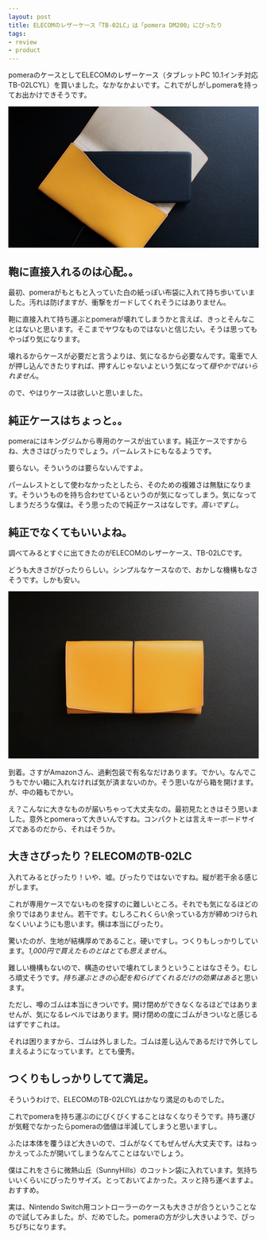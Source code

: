 ```yaml
---
layout: post
title: ELECOMのレザーケース「TB-02LC」は「pomera DM200」にぴったり
tags:
- review
- product
---
```


pomeraのケースとしてELECOMのレザーケース（タブレットPC 10.1インチ対応 TB-02LCYL）を買いました。なかなかよいです。これでがしがしpomeraを持ってお出かけできそうです。

![pomera](../images/posts/2018-04-24/leather-case-and-pomera.jpg)

## 鞄に直接入れるのは心配。。

最初、pomeraがもともと入っていた白の紙っぽい布袋に入れて持ち歩いていました。汚れは防げますが、衝撃をガードしてくれそうにはありません。

鞄に直接入れて持ち運ぶとpomeraが壊れてしまうかと言えば、きっとそんなことはないと思います。そこまでヤワなものではないと信じたい。そうは思ってもやっぱり気になります。

壊れるからケースが必要だと言うよりは、気になるから必要なんです。電車で人が押し込んできたりすれば、押すんじゃないよという気になって*穏やかではいられません*。

ので、やはりケースは欲しいと思いました。

## 純正ケースはちょっと。。

pomeraにはキングジムから専用のケースが出ています。純正ケースですからね、大きさはぴったりでしょう。パームレストにもなるようです。

要らない。そういうのは要らないんですよ。

パームレストとして使わなかったとしたら、そのための複雑さは無駄になります。そういうものを持ち合わせているというのが気になってしまう。気になってしまうだろうな僕は。そう思ったので純正ケースはなしです。*高いですし*。

## 純正でなくてもいいよね。

調べてみるとすぐに出てきたのがELECOMのレザーケース、TB-02LCです。

どうも大きさがぴったりらしい。シンプルなケースなので、おかしな機構もなさそうです。しかも安い。

![pomera](../images/posts/2018-04-24/leather-case.jpg)

到着。さすがAmazonさん、過剰包装で有名なだけあります。でかい。なんでこうもでかい箱に入れなければ気が済まないのか。そう思いながら箱を開けます。が、中の箱もでかい。

え？こんなに大きなものが届いちゃって大丈夫なの。最初見たときはそう思いました。意外とpomeraって大きいんですね。コンパクトとは言えキーボードサイズであるのだから、それはそうか。

## 大きさぴったり？ELECOMのTB-02LC

入れてみるとぴったり！いや、嘘。ぴったりではないですね。縦が若干余る感じがします。

これが専用ケースでないものを探すのに難しいところ。それでも気になるほどの余りではありません。若干です。むしろこれくらい余っている方が締めつけられなくいいようにも思います。横は本当にぴったり。

驚いたのが、生地が結構厚めであること。硬いですし。つくりもしっかりしています。*1,000円で買えたものとはとても思えません*。

難しい機構もないので、構造のせいで壊れてしまうということはなさそう。むしろ頑丈そうです。*持ち運ぶときの心配を和らげてくれるだけの効果はある*と思います。

ただし、噂のゴムは本当にきついです。開け閉めができなくなるほどではありませんが、気になるレベルではあります。開け閉めの度にゴムがきついなと感じるはずですこれは。

それは困りますから、ゴムは外しました。ゴムは差し込んであるだけで外してしまえるようになっています。とても優秀。

## つくりもしっかりしてて満足。

そういうわけで、ELECOMのTB-02LCYLはかなり満足のものでした。

これでpomeraを持ち運ぶのにびくびくすることはなくなりそうです。持ち運びが気軽でなかったらpomeraの価値は半減してしまうと思いますし。

ふたは本体を覆うほど大きいので、ゴムがなくてもぜんぜん大丈夫です。はねっかえってふたが開いてしまうなんてことはないでしょう。

僕はこれをさらに微熱山丘（SunnyHills）のコットン袋に入れています。気持ちいいくらいにぴったりサイズ。とっておいてよかった。スッと持ち運べますよ。おすすめ。

実は、Nintendo Switch用コントローラーのケースも大きさが合うということなので試してみました。が、だめでした。pomeraの方が少し大きいようで、ぴっちぴちになります。
